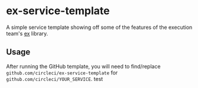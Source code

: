 # ex-service-template

A simple service template showing off some of the features of the execution team's [ex](https://github.com/circleci/ex) library.

## Usage

After running the GitHub template, you will need to find/replace `github.com/circleci/ex-service-template` for `github.com/circleci/YOUR_SERVICE`.
test

